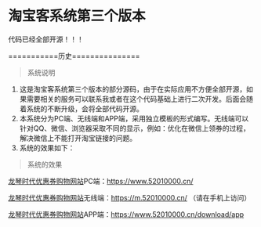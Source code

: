 # 淘宝客系统第三个版本 #

代码已经全部开源！！！

===========历史===============

> 系统说明

1. 这是淘宝客系统第三个版本的部分源码，由于在实际应用不方便全部开源，如果需要相关的服务可以联系我或者在这个代码基础上进行二次开发。后面会随着系统的不断升级，会将全部代码开源。
2. 本系统分为PC端、无线端和APP端，采用独立模板的形式编写。无线端可以针对QQ、微信、浏览器采取不同的显示，例如：优化在微信上领券的过程，解决微信上不能打开淘宝链接的问题。
3. 系统的效果如下：

> 系统的效果

[龙琴时代优惠券购物网站](https://www.52010000.cn/)PC端：https://www.52010000.cn/

[龙琴时代优惠券购物网站](https://m.52010000.cn/)无线端：https://m.52010000.cn/ （请在手机上访问）

[龙琴时代优惠券购物网站](https://www.52010000.cn/download/app)APP端：https://www.52010000.cn/download/app

